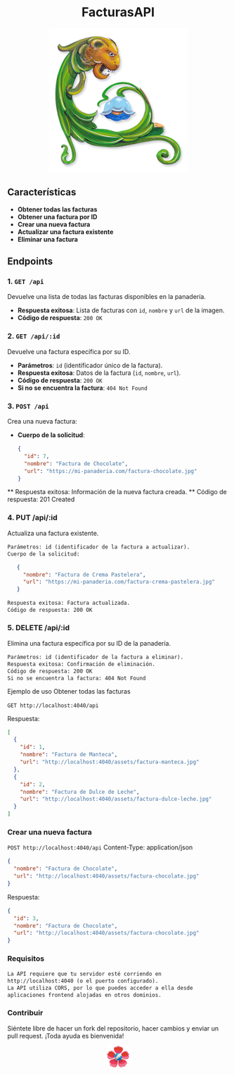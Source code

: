 <h1 align="center">FacturasAPI</h1>

<div style="text-align: center;">
  <img src="./assets/icons/Leon-2.png" alt="Fileteado porteño">
</div>

## Características

- **Obtener todas las facturas**
- **Obtener una factura por ID**
- **Crear una nueva factura**
- **Actualizar una factura existente**
- **Eliminar una factura**

## Endpoints

### 1. `GET /api`
Devuelve una lista de todas las facturas disponibles en la panadería.
- **Respuesta exitosa**: Lista de facturas con `id`, `nombre` y `url` de la imagen.
- **Código de respuesta**: `200 OK`

### 2. `GET /api/:id`
Devuelve una factura específica por su ID.
- **Parámetros**: `id` (identificador único de la factura).
- **Respuesta exitosa**: Datos de la factura (`id`, `nombre`, `url`).
- **Código de respuesta**: `200 OK`
- **Si no se encuentra la factura**: `404 Not Found`

### 3. `POST /api`
Crea una nueva factura:
- **Cuerpo de la solicitud**:  
  ```json
  {
    "id": 7,
    "nombre": "Factura de Chocolate",
    "url": "https://mi-panaderia.com/factura-chocolate.jpg"
  }
  ```
 ** Respuesta exitosa: Información de la nueva factura creada.
 ** Código de respuesta: 201 Created

### 4. PUT /api/:id

Actualiza una factura existente.

    Parámetros: id (identificador de la factura a actualizar).
    Cuerpo de la solicitud:
 ```json
    {
      "nombre": "Factura de Crema Pastelera",
      "url": "https://mi-panaderia.com/factura-crema-pastelera.jpg"
    }
```
    Respuesta exitosa: Factura actualizada.
    Código de respuesta: 200 OK

### 5. DELETE /api/:id

Elimina una factura específica por su ID de la panadería.

    Parámetros: id (identificador de la factura a eliminar).
    Respuesta exitosa: Confirmación de eliminación.
    Código de respuesta: 200 OK
    Si no se encuentra la factura: 404 Not Found

Ejemplo de uso
Obtener todas las facturas

`GET http://localhost:4040/api`

Respuesta:

```json
[
  {
    "id": 1,
    "nombre": "Factura de Manteca",
    "url": "http://localhost:4040/assets/factura-manteca.jpg"
  },
  {
    "id": 2,
    "nombre": "Factura de Dulce de Leche",
    "url": "http://localhost:4040/assets/factura-dulce-leche.jpg"
  }
]
```
### Crear una nueva factura

`POST http://localhost:4040/api`
Content-Type: application/json

```json
{
  "nombre": "Factura de Chocolate",
  "url": "http://localhost:4040/assets/factura-chocolate.jpg"
}
```
Respuesta:

```json
{
  "id": 3,
  "nombre": "Factura de Chocolate",
  "url": "http://localhost:4040/assets/factura-chocolate.jpg"
}
```

### Requisitos

    La API requiere que tu servidor esté corriendo en http://localhost:4040 (o el puerto configurado).
    La API utiliza CORS, por lo que puedes acceder a ella desde aplicaciones frontend alojadas en otros dominios.
    
### Contribuir

Siéntete libre de hacer un fork del repositorio, hacer cambios y enviar un pull request. ¡Toda ayuda es bienvenida!

<div style="text-align: center;">
  <img src="./assets/icons/flor-separadora.png" alt="Flor separadora">
</div>
